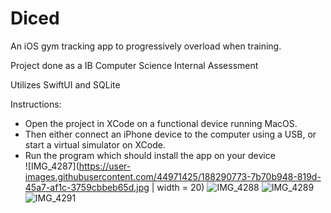 # Diced
An iOS gym tracking app to progressively overload when training.

Project done as a IB Computer Science Internal Assessment

Utilizes SwiftUI and SQLite

Instructions:
- Open the project in XCode on a functional device running MacOS. 
- Then either connect an iPhone device to the computer using a USB, or start a virtual simulator on XCode. 
- Run the program which should install the app on your device	
![IMG_4287](https://user-images.githubusercontent.com/44971425/188290773-7b70b948-819d-45a7-af1c-3759cbbeb65d.jpg | width = 20)
![IMG_4288](https://user-images.githubusercontent.com/44971425/188290774-c3d4975d-31aa-423c-8994-60b19af4bc0c.jpg)
![IMG_4289](https://user-images.githubusercontent.com/44971425/188290776-5640d06c-5531-43e6-88bc-65f49568a0b2.jpg)
![IMG_4291](https://user-images.githubusercontent.com/44971425/188290777-63d4238d-aacf-45f5-9252-12c7d071c785.jpg)
